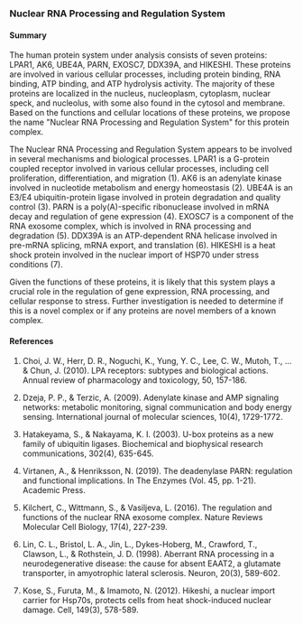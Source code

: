 ### Nuclear RNA Processing and Regulation System

#### Summary

The human protein system under analysis consists of seven proteins: LPAR1, AK6, UBE4A, PARN, EXOSC7, DDX39A, and HIKESHI. These proteins are involved in various cellular processes, including protein binding, RNA binding, ATP binding, and ATP hydrolysis activity. The majority of these proteins are localized in the nucleus, nucleoplasm, cytoplasm, nuclear speck, and nucleolus, with some also found in the cytosol and membrane. Based on the functions and cellular locations of these proteins, we propose the name "Nuclear RNA Processing and Regulation System" for this protein complex.

The Nuclear RNA Processing and Regulation System appears to be involved in several mechanisms and biological processes. LPAR1 is a G-protein coupled receptor involved in various cellular processes, including cell proliferation, differentiation, and migration (1). AK6 is an adenylate kinase involved in nucleotide metabolism and energy homeostasis (2). UBE4A is an E3/E4 ubiquitin-protein ligase involved in protein degradation and quality control (3). PARN is a poly(A)-specific ribonuclease involved in mRNA decay and regulation of gene expression (4). EXOSC7 is a component of the RNA exosome complex, which is involved in RNA processing and degradation (5). DDX39A is an ATP-dependent RNA helicase involved in pre-mRNA splicing, mRNA export, and translation (6). HIKESHI is a heat shock protein involved in the nuclear import of HSP70 under stress conditions (7).

Given the functions of these proteins, it is likely that this system plays a crucial role in the regulation of gene expression, RNA processing, and cellular response to stress. Further investigation is needed to determine if this is a novel complex or if any proteins are novel members of a known complex.

#### References

1. Choi, J. W., Herr, D. R., Noguchi, K., Yung, Y. C., Lee, C. W., Mutoh, T., ... & Chun, J. (2010). LPA receptors: subtypes and biological actions. Annual review of pharmacology and toxicology, 50, 157-186.

2. Dzeja, P. P., & Terzic, A. (2009). Adenylate kinase and AMP signaling networks: metabolic monitoring, signal communication and body energy sensing. International journal of molecular sciences, 10(4), 1729-1772.

3. Hatakeyama, S., & Nakayama, K. I. (2003). U-box proteins as a new family of ubiquitin ligases. Biochemical and biophysical research communications, 302(4), 635-645.

4. Virtanen, A., & Henriksson, N. (2019). The deadenylase PARN: regulation and functional implications. In The Enzymes (Vol. 45, pp. 1-21). Academic Press.

5. Kilchert, C., Wittmann, S., & Vasiljeva, L. (2016). The regulation and functions of the nuclear RNA exosome complex. Nature Reviews Molecular Cell Biology, 17(4), 227-239.

6. Lin, C. L., Bristol, L. A., Jin, L., Dykes-Hoberg, M., Crawford, T., Clawson, L., & Rothstein, J. D. (1998). Aberrant RNA processing in a neurodegenerative disease: the cause for absent EAAT2, a glutamate transporter, in amyotrophic lateral sclerosis. Neuron, 20(3), 589-602.

7. Kose, S., Furuta, M., & Imamoto, N. (2012). Hikeshi, a nuclear import carrier for Hsp70s, protects cells from heat shock-induced nuclear damage. Cell, 149(3), 578-589.